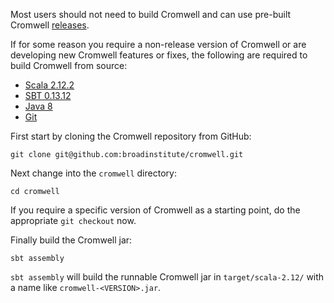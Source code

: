 
Most users should not need to build Cromwell and can use pre-built Cromwell [releases](Getting).

If for some reason you require a non-release version of Cromwell or are developing new Cromwell
features or fixes, the following are required to build Cromwell from source:

* [Scala 2.12.2](http://www.scala-lang.org/news/2.12.1#scala-212-notes)
* [SBT 0.13.12](https://github.com/sbt/sbt/releases/tag/v0.13.12)
* [Java 8](http://www.oracle.com/technetwork/java/javase/overview/java8-2100321.html)
* [Git](https://git-scm.com/)

First start by cloning the Cromwell repository from GitHub:

```text
git clone git@github.com:broadinstitute/cromwell.git
```

Next change into the `cromwell` directory:

```text
cd cromwell
```

If you require a specific version of Cromwell as a starting point, do the appropriate `git checkout` now. 

Finally build the Cromwell jar:

```text
sbt assembly
```

`sbt assembly` will build the runnable Cromwell jar in `target/scala-2.12/` with a name like `cromwell-<VERSION>.jar`.
